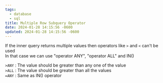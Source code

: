 ```yaml
---
tags:
  - database
  - sql
title: Multiple Row Subquery Operator
date: 2024-01-28 14:15:56 -0600
updated: 2024-01-28 14:15:56 -0600
---
```


If the inner query returns multiple values then operators like `>` and `<` can't be used  
In that case we can use "operator ANY", "operator ALL" and IN()

`>ANY` : The value should be greater than any one of the value  
`>ALL` : The value should be greater than all the values  
`=ANY` : Same as IN() operator
